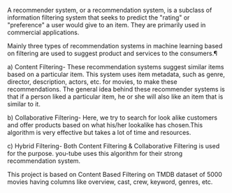 A recommender system, or a recommendation system, is a subclass of information filtering system that seeks to predict the "rating" or "preference" a user would give to an item. They are primarily used in commercial applications.

Mainly three types of recommendation systems in machine learning based on filtering are used to suggest product and services to the consumers.¶

a) Content Filtering- These recommendation systems suggest similar items based on a particular item. This system uses item metadata, such as genre, director, description, actors, etc. for movies, to make these recommendations. The general idea behind these recommender systems is that if a person liked a particular item, he or she will also like an item that is similar to it.

b) Collaborative Filtering- Here, we try to search for look alike customers and offer products based on what his/her lookalike has chosen.This algorithm is very effective but takes a lot of time and resources.

c) Hybrid Filtering- Both Content Filtering & Collaborative Filtering is used for the purpose. you-tube uses this algorithm for their strong recommendation system.

This project is based on Content Based Filtering on TMDB dataset of 5000 movies having columns like overview, cast, crew, keyword, genres, etc.
